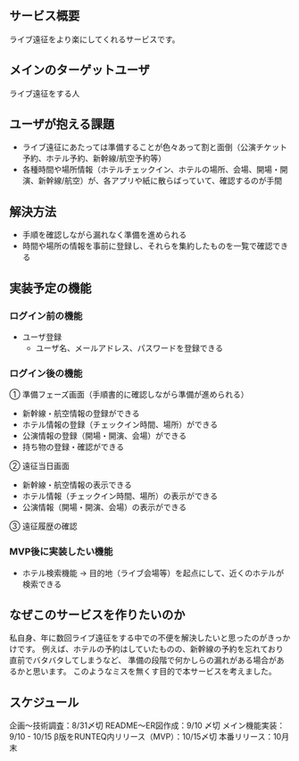 ## サービス概要
ライブ遠征をより楽にしてくれるサービスです。

## メインのターゲットユーザ
ライブ遠征をする人

## ユーザが抱える課題
- ライブ遠征にあたっては準備することが色々あって割と面倒（公演チケット予約、ホテル予約、新幹線/航空予約等）
- 各種時間や場所情報（ホテルチェックイン、ホテルの場所、会場、開場・開演、新幹線/航空）が、各アプリや紙に散らばっていて、確認するのが手間

## 解決方法
- 手順を確認しながら漏れなく準備を進められる
- 時間や場所の情報を事前に登録し、それらを集約したものを一覧で確認できる

## 実装予定の機能

### ログイン前の機能
- ユーザ登録
  - ユーザ名、メールアドレス、パスワードを登録できる

### ログイン後の機能
① 準備フェーズ画面（手順書的に確認しながら準備が進められる）
  - 新幹線・航空情報の登録ができる
  - ホテル情報の登録（チェックイン時間、場所）ができる
  - 公演情報の登録（開場・開演、会場）ができる
  - 持ち物の登録・確認ができる

② 遠征当日画面
  - 新幹線・航空情報の表示できる
  - ホテル情報（チェックイン時間、場所）の表示ができる
  - 公演情報（開場・開演、会場）の表示ができる

③ 遠征履歴の確認

### MVP後に実装したい機能
- ホテル検索機能
→ 目的地（ライブ会場等）を起点にして、近くのホテルが検索できる

## なぜこのサービスを作りたいのか
私自身、年に数回ライブ遠征をする中での不便を解決したいと思ったのがきっかけです。
例えば、ホテルの予約はしていたものの、新幹線の予約を忘れており直前でバタバタしてしまうなど、
準備の段階で何かしらの漏れがある場合があるかと思います。
このようなミスを無くす目的で本サービスを考えました。

## スケジュール
企画〜技術調査：8/31〆切
README〜ER図作成：9/10 〆切
メイン機能実装：9/10 - 10/15
β版をRUNTEQ内リリース（MVP）：10/15〆切
本番リリース：10月末
